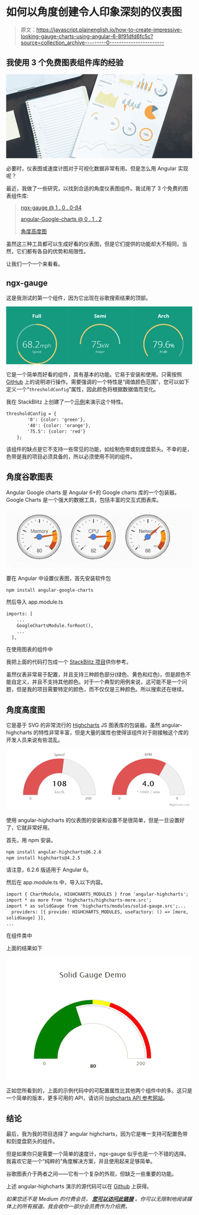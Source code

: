 # 如何以角度创建令人印象深刻的仪表图

> 原文：<https://javascript.plainenglish.io/how-to-create-impressive-looking-gauge-charts-using-angular-6-8f91dfd6fc5c?source=collection_archive---------0----------------------->

## 我使用 3 个免费图表组件库的经验

![](img/f74638b0e989a7091643d05debccd450.png)

必要时，仪表图或速度计图对于可视化数据非常有用。但是怎么用 Angular 实现呢？

最近，我做了一些研究，以找到合适的角度仪表图组件。我试用了 3 个免费的图表组件库:

> [ngx-gauge @ 1 . 0 . 0-β4](https://github.com/ashish-chopra/ngx-gauge#readme)
> 
> [angular-Google-charts @ 0 . 1 . 2](https://github.com/FERNman/angular-google-charts)
> 
> [角度高度图](https://github.com/cebor/angular-highcharts#readme)

虽然这三种工具都可以生成好看的仪表图，但是它们提供的功能却大不相同，当然，它们都有各自的优势和局限性。

让我们一个一个来看看。

## **ngx-gauge**

这是我测试的第一个组件，因为它出现在谷歌搜索结果的顶部。

![](img/297f38edb06596bcbd11b8596b02e264.png)

它是一个简单而好看的组件，具有基本的功能。它易于安装和使用。只需按照 [GitHub](https://github.com/ashish-chopra/ngx-gauge#readme) 上的说明进行操作。需要强调的一个特性是“阈值颜色范围”，您可以如下定义一个“`thresholdConfig`”属性，因此颜色将根据数据值而变化。

我在 StackBlitz 上创建了一个[示例](https://angular-gaugecontrols.stackblitz.io/ngxgauge)来演示这个特性。

```
thresholdConfig = {
        '0': {color: 'green'},
        '40': {color: 'orange'},
        '75.5': {color: 'red'}
    };
```

该组件的缺点是它不支持一些常见的功能，如绘制色带或刻度盘箭头。不幸的是，色带是我的项目必须具备的，所以必须使用不同的组件。

## 角度谷歌图表

Angular Google charts 是 Angular 6+的 Google charts 库的一个包装器。Google Charts 是一个强大的数据工具，包括丰富的交互式图表库。

![](img/4ce71a0ea094453885f3ee53ad2dc243.png)

要在 Angular 中设置仪表图，首先安装软件包

```
npm install angular-google-charts
```

然后导入 app.module.ts

```
imports: [
    ...
    GoogleChartsModule.forRoot(),
    ...
  ],
```

在使用图表的组件中

我把上面的代码打包成一个 [StackBlitz 项目](https://angular-gaugecontrols.stackblitz.io/google)供你参考。

虽然仪表非常易于配置，并且支持三种颜色部分(绿色、黄色和红色)，但是颜色不能自定义，并且不支持其他颜色。对于一个典型的用例来说，这可能不是一个问题，但是我的项目需要特定的颜色，而不仅仅是三种颜色。所以搜索还在继续。

## 角度高度图

它是基于 SVG 的非常流行的 [Highcharts](https://gist.github.com/sunnyy02/683d2b0c20e51005e2cee0c3669e91a8.js) JS 图表库的包装器。虽然 angular-highcharts 的特性非常丰富，但是大量的属性也使得该组件对于刚接触这个库的开发人员来说有些混乱。

![](img/65d8c1ebce542fd561219d559778a2d6.png)

使用 angular-highcharts 的仪表图的安装和设置不是很简单，但是一旦设置好了，它就非常好用。

首先，用 npm 安装。

```
npm install angular-highcharts@6.2.6
npm install highcharts@4.2.5
```

请注意，6.2.6 版适用于 Angular 6。

然后在 app.module.ts 中，导入以下内容。

```
import { ChartModule, HIGHCHARTS_MODULES } from 'angular-highcharts';
import * as more from 'highcharts/highcharts-more.src';
import * as solidGauge from 'highcharts/modules/solid-gauge.src';...
  providers: [{ provide: HIGHCHARTS_MODULES, useFactory: () => [more, solidGauge] }],
...
```

在组件类中

上面的结果如下

![](img/282f08dc579313d5a71aab45ace8e693.png)

正如您所看到的，上面的示例代码中的可配置属性比其他两个组件中的多。这只是一个简单的版本，更多可用的 API，请访问 [highcharts API 参考网站](https://api.highcharts.com/highcharts/chart)。

## 结论

最后，我为我的项目选择了 angular highcharts，因为它是唯一支持可配置色带和刻度盘箭头的组件。

但是如果你只是需要一个简单的速度计，ngx-gauge 似乎也是一个不错的选择。我喜欢它是一个“纯粹的”角度解决方案，并且使用起来足够简单。

谷歌图表介于两者之间——它有一个复杂的外观，但缺乏一些重要的功能。

上述 angular-highcharts 演示的源代码可以在 [Github](https://github.com/sunnyy02/angular-highcharts-demo) 上获得。

*如果您还不是 Medium 的付费会员，* [***您可以访问此链接***](https://sunnysun-5694.medium.com/membership) *。你可以无限制地阅读媒体上的所有报道。我会收你一部分会员费作为介绍费。*